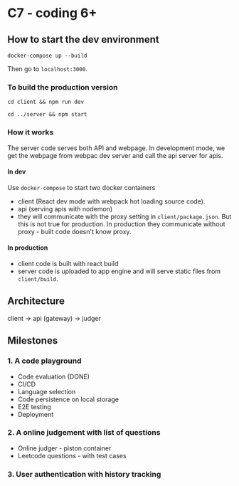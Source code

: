 # C7 - coding 6+

## How to start the dev environment
```
docker-compose up --build
```
Then go to `localhost:3000`.

### To build the production version
```
cd client && npm run dev

cd ../server && npm start
```


### How it works
The server code serves both API and webpage. In development mode, we get the webpage from webpac dev server and call the api server for apis.

#### In dev
Use `docker-compose` to start two docker containers
* client (React dev mode with webpack hot loading source code).
* api (serving apis with nodemon)
* they will communicate with the proxy setting in `client/package.json`. But this is not true for production. In production they communicate without proxy - built code doesn't know proxy.

#### In production
* client code is built with react build
* server code is uploaded to app engine and will serve static files from `client/build`.

## Architecture

client -> api (gateway) -> judger

## Milestones

### 1. A code playground
* Code evaluation (DONE)
* CI/CD
* Language selection
* Code persistence on local storage
* E2E testing
* Deployment

### 2. A online judgement with list of questions
* Online judger - piston container
* Leetcode questions - with test cases

### 3. User authentication with history tracking